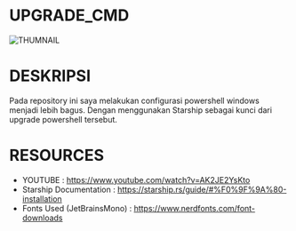 # UPGRADE_CMD
![THUMNAIL ](./thumnail.png)
# DESKRIPSI 
  Pada repository ini saya melakukan configurasi powershell windows menjadi lebih bagus. Dengan menggunakan Starship sebagai kunci dari upgrade powershell tersebut.
  
# RESOURCES
  - YOUTUBE                     : https://www.youtube.com/watch?v=AK2JE2YsKto
  - Starship Documentation      : https://starship.rs/guide/#%F0%9F%9A%80-installation
  - Fonts Used (JetBrainsMono)  : https://www.nerdfonts.com/font-downloads

 
  
